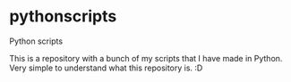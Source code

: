 # pythonscripts
Python scripts

This is a repository with a bunch of my scripts that I have made in Python.
Very simple to understand what this repository is. :D
